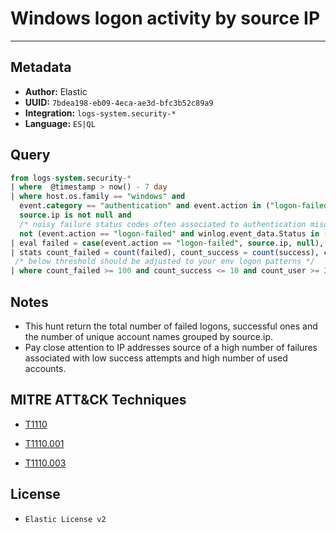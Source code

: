 # Windows logon activity by source IP

---

## Metadata

- **Author:** Elastic
- **UUID:** `7bdea198-eb09-4eca-ae3d-bfc3b52c89a9`
- **Integration:** `logs-system.security-*`
- **Language:** `ES|QL`

## Query

```sql
from logs-system.security-*
| where  @timestamp > now() - 7 day
| where host.os.family == "windows" and 
  event.category == "authentication" and event.action in ("logon-failed", "logged-in") and winlog.logon.type == "Network" and 
  source.ip is not null and 
  /* noisy failure status codes often associated to authentication misconfiguration */ 
  not (event.action == "logon-failed" and winlog.event_data.Status in ("0xC000015B", "0XC000005E", "0XC0000133", "0XC0000192"))
| eval failed = case(event.action == "logon-failed", source.ip, null), success = case(event.action == "logged-in", source.ip, null)
| stats count_failed = count(failed), count_success = count(success), count_user = count_distinct(winlog.event_data.TargetUserName) by source.ip
 /* below threshold should be adjusted to your env logon patterns */
| where count_failed >= 100 and count_success <= 10 and count_user >= 20
```

## Notes

- This hunt return the total number of failed logons, successful ones and the number of unique account names grouped by source.ip.
- Pay close attention to IP addresses source of a high number of failures associated with low success attempts and high number of used accounts.
## MITRE ATT&CK Techniques

- [T1110](https://attack.mitre.org/techniques//T1110)

- [T1110.001](https://attack.mitre.org/techniques//T1110/001)

- [T1110.003](https://attack.mitre.org/techniques//T1110/003)


## License

- `Elastic License v2`
